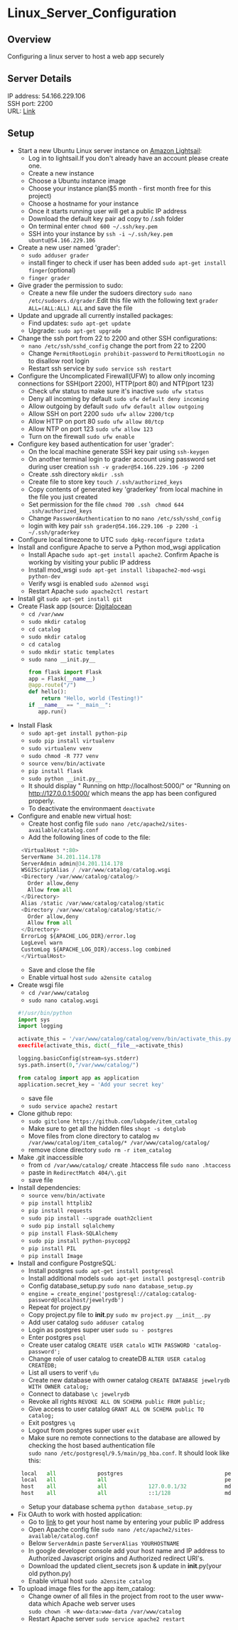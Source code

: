 # Linux_Server_Configuration

## Overview
Configuring a linux server to host a web app securely

## Server Details
IP address: 54.166.229.106  
SSH port: 2200  
URL: [Link](http://ec2-54-166-229-106.compute-1.amazonaws.com)

## Setup
* Start a new Ubuntu Linux server instance on [Amazon Lightsail](https://lightsail.aws.amazon.com/):
  * Log in to lightsail.If you don't already have an account please create one.
  * Create a new instance
  * Choose a Ubuntu instance image
  * Choose your instance plan($5 month - first month free for this project)
  * Choose a hostname for your instance
  * Once it starts running user will get a public IP address
  * Download the default key pair ad copy to /.ssh folder
  * On terminal enter `chmod 600 ~/.ssh/key.pem`
  * SSH into your instance by `ssh -i ~/.ssh/key.pem ubuntu@54.166.229.106`
* Create a new user named 'grader':
  * `sudo adduser grader`
  * install finger to check if user has been added `sudo apt-get install finger`(optional)
  * `finger grader`
* Give grader the permission to sudo:
  * Create a new file under the sudoers directory `sudo nano /etc/sudoers.d/grader`.Edit this file with the following text `grader ALL=(ALL:ALL) ALL` and save the file
* Update and upgrade all currently installed packages:
  * Find updates: `sudo apt-get update`
  * Upgrade: `sudo apt-get upgrade`
* Change the ssh port from 22 to 2200 and other SSH configurations:
  * `nano /etc/ssh/sshd_config` change the port from 22 to 2200
  * Change `PermitRootLogin prohibit-password` to `PermitRootLogin no` to disallow root login
  * Restart ssh service by `sudo service ssh restart`
* Configure the Uncomplicated Firewall(UFW) to allow only incoming connections for SSH(port 2200), HTTP(port 80) and NTP(port 123)
  * Check ufw status to make sure it's inactive `sudo ufw status`
  * Deny all incoming by default `sudo ufw default deny incoming`
  * Allow outgoing by default `sudo ufw default allow outgoing`
  * Allow SSH on port 2200 `sudo ufw allow 2200/tcp`
  * Allow HTTP on port 80 `sudo ufw allow 80/tcp`
  * Allow NTP on port 123 `sudo ufw allow 123`
  * Turn on the firewall `sudo ufw enable`
* Configure key based authentication for user 'grader':
  * On the local machine generate SSH key pair using `ssh-keygen`
  * On another terminal login to grader account using password set during user creation `ssh -v grader@54.166.229.106 -p 2200`
  * Create .ssh directory `mkdir .ssh`
  * Create file to store key `touch /.ssh/authorized_keys`
  * Copy contents of generated key 'graderkey' from local machine in the file you just created 
  * Set permission for the file `chmod 700 .ssh ` `chmod 644 .ssh/authorized_keys`
  * Change `PasswordAuthentication` to no `nano /etc/ssh/sshd_config`
  * login with key pair `ssh grader@54.166.229.106 -p 2200 -i ~/.ssh/graderkey`
* Configure local timezone to UTC `sudo dpkg-reconfigure tzdata`
* Install and configure Apache to serve a Python mod_wsgi application
  * Install Apache `sudo apt-get install apache2`. Confirm Apache is working by visiting your public IP address
  * Install mod_wsgi `sudo apt-get install libapache2-mod-wsgi python-dev`
  * Verify wsgi is enabled `sudo a2enmod wsgi`
  * Restart Apache `sudo apache2ctl restart`
* Install git `sudo apt-get install git`
* Create Flask app (source: [Digitalocean](https://www.digitalocean.com/community/tutorials/how-to-deploy-a-flask-application-on-an-ubuntu-vps)
  * `cd /var/www`
  * `sudo mkdir catalog`
  * `cd catalog`
  * `sudo mkdir catalog`
  * `cd catalog`
  * `sudo mkdir static templates`
  * `sudo nano __init.py__`
     ```python
     from flask import Flask
     app = Flask(__name__)
     @app.route("/")
     def hello():
         return "Hello, world (Testing!)"
     if __name__ == "__main__":
        app.run()
     ```
* Install Flask
  * `sudo apt-get install python-pip`
  * `sudo pip install virtualenv`
  * `sudo virtualenv venv`
  * `sudo chmod -R 777 venv`
  * `source venv/bin/activate`
  * `pip install flask`
  * `sudo python __init.py__`
  * It should display " Running on http://localhost:5000/" or "Running on http://127.0.0.1:5000/ which means the app has been configured properly.
  * To deactivate the environmaent `deactivate`
* Configure and enable new virtual host:
  * Create host config file `sudo nano /etc/apache2/sites-available/catalog.conf`
  * Add the following lines of code to the file:
   ```python
    <VirtualHost *:80>
    ServerName 34.201.114.178
    ServerAdmin admin@34.201.114.178
    WSGIScriptAlias / /var/www/catalog/catalog.wsgi
    <Directory /var/www/catalog/catalog/>
      Order allow,deny
      Allow from all
    </Directory>
    Alias /static /var/www/catalog/catalog/static
    <Directory /var/www/catalog/catalog/static/>
      Order allow,deny
      Allow from all
    </Directory>
    ErrorLog ${APACHE_LOG_DIR}/error.log
    LogLevel warn
    CustomLog ${APACHE_LOG_DIR}/access.log combined
    </VirtualHost>
   ```
  * Save and close the file
  * Enable virtual host `sudo a2ensite catalog`
* Create wsgi file
  * `cd /var/www/catalog`
  * `sudo nano catalog.wsgi`
  ```python
  #!/usr/bin/python
  import sys
  import logging
  
  activate_this = '/var/www/catalog/catalog/venv/bin/activate_this.py`
  execfile(activate_this, dict(__file__=activate_this)
  
  logging.basicConfig(stream=sys.stderr)
  sys.path.insert(0,"/var/www/catalog/")

  from catalog import app as application
  application.secret_key = 'Add your secret key'
  ```
  * save file
  * `sudo service apache2 restart`
* Clone github repo:
  * `sudo gitclone https://github.com/lubgade/item_catalog`
  * Make sure to get all the hidden files `shopt -s dotglob`
  * Move files from clone directory to catalog `mv /var/www/catalog/item_catalog/* /var/www/catalog/catalog/`
  * remove clone directory `sudo rm -r item_catalog`
* Make .git inaccessible
  * from `cd /var/www/catalog/` create .htaccess file `sudo nano .htaccess`
  * paste in `RedirectMatch 404/\.git`
  * save file
* Install dependencies:
  * `source venv/bin/activate`
  * `pip install httplib2`
  * `pip install requests`
  * `sudo pip install --upgrade ouath2client`
  * `sudo pip install sqlalchemy`
  * `pip install Flask-SQLAlchemy`
  * `sudo pip install python-psycopg2`
  * `pip install PIL`
  * `pip install Image`
* Install and configure PostgreSQL:
  * Install postgres `sudo apt-get install postgresql`
  * Install additional models `sudo apt-get install postgresql-contrib`
  * Config database_setup.py `sudo nano database_setup.py`
  * `engine = create_engine('postgresql://catalog:catalog-password@localhost/jewelrydb')`
  * Repeat for project.py
  * Copy project.py file to __init__.py `sudo mv project.py __init__.py`
  * Add user catalog `sudo adduser catalog`
  * Login as postgres super user `sudo su - postgres`
  * Enter postgres `psql`
  * Create user catalog `CREATE USER catalo WITH PASSWORD 'catalog-password';`
  * Change role of user catalog to createDB `ALTER USER catalog CREATEDB;`
  * List all users to verif `\du`
  * Create new database with owner catalog `CREATE DATABASE jewelrydb WITH OWNER catalog;`
  * Connect to database `\c jewelrydb`
  * Revoke all rights `REVOKE ALL ON SCHEMA public FROM public;`
  * Give access to user catalog `GRANT ALL ON SCHEMA public TO catalog;`
  * Exit postgres `\q`
  * Logout from postgres super user `exit`
  * Make sure no remote connections to the database are allowed by checking the host based authentication file  
  `sudo nano /etc/postgresql/9.5/main/pg_hba.conf`. It should look like this:
  ```python
   local   all             postgres                                peer
   local   all             all                                     peer
   host    all             all             127.0.0.1/32            md5
   host    all             all             ::1/128                 md5
  ```
  * Setup your database schema `python database_setup.py`
* Fix OAuth to work with hosted application:
  * Go to [link](http://www.hcidata.info/host2ip.cgi) to get your host name by entering your public IP address
  * Open Apache config file `sudo nano /etc/apache2/sites-available/catalog.conf`
  * Below `ServerAdmin` paste `ServerAlias YOURHOSTNAME`
  * In google developer console add your host name and IP address to Authorized Javascript origins and Authorized redirect URI's. 
  * Download the updated client_secrets json & update in __init__.py(your old python.py)
  * Enable virtual host `sudo a2ensite catalog`
* To upload image files for the app item_catalog:
  * Change owner of all files in the project from root to the user www-data which Apache web server uses  
  `sudo chown -R www-data:www-data /var/www/catalog`
  * Restart Apache server `sudo service apache2 restart`
  
  

  
  
 
  
